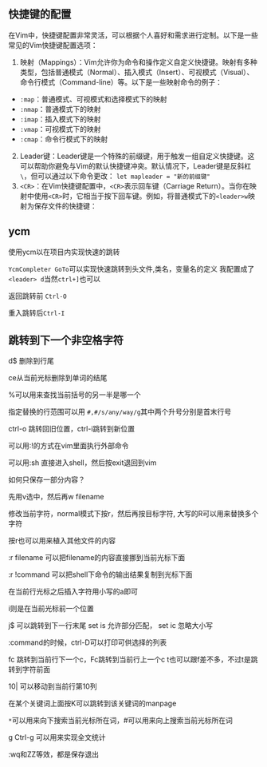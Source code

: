 ## 快捷键的配置

在Vim中，快捷键配置非常灵活，可以根据个人喜好和需求进行定制。以下是一些常见的Vim快捷键配置选项：

1.  映射（Mappings）：Vim允许你为命令和操作定义自定义快捷键。映射有多种类型，包括普通模式（Normal）、插入模式（Insert）、可视模式（Visual）、命令行模式（Command-line）等。以下是一些映射命令的例子：

-   `:map`：普通模式、可视模式和选择模式下的映射
-   `:nmap`：普通模式下的映射
-   `:imap`：插入模式下的映射
-   `:vmap`：可视模式下的映射
-   `:cmap`：命令行模式下的映射

2.  Leader键：Leader键是一个特殊的前缀键，用于触发一组自定义快捷键。这可以帮助你避免与Vim的默认快捷键冲突。默认情况下，Leader键是反斜杠`\`，但可以通过以下命令更改：
`let mapleader = "新的前缀键"`
3.  `<CR>`：在Vim快捷键配置中，`<CR>`表示回车键（Carriage Return）。当你在映射中使用`<CR>`时，它相当于按下回车键。例如，将普通模式下的`<leader>w`映射为保存文件的快捷键：



## ycm

使用ycm以在项目内实现快速的跳转

`YcmCompleter GoTo`可以实现快速跳转到头文件,类名，变量名的定义
我配置成了`<leader> d`当然`ctrl+]`也可以

返回跳转前 `Ctrl-O`

重入跳转后`Ctrl-I`


## 跳转到下一个非空格字符


d$ 删除到行尾

ce从当前光标删除到单词的结尾

%可以用来查找当前括号的另一半是哪一个

指定替换的行范围可以用
`#,#/s/any/way/g`其中两个升号分别是首末行号

ctrl-o 跳转回旧位置，ctrl-i跳转到新位置

可以用:!的方式在vim里面执行外部命令

可以用:sh 直接进入shell，然后按exit退回到vim

如何只保存一部分内容？

先用v选中，然后再w filename

修改当前字符，normal模式下按r，然后再按目标字符, 大写的R可以用来替换多个字符

按r也可以用来植入其他文件的内容

:r filename 可以把filename的内容直接挪到当前光标下面

:r !command 可以把shell下命令的输出结果复制到光标下面

在当前行光标之后插入字符用小写的a即可

i则是在当前光标前一个位置

j$ 可以跳转到下一行末尾
set is 允许部分匹配， set ic 忽略大小写

:command的时候，ctrl-D可以打印可供选择的列表

fc 跳转到当前行下一个c，Fc跳转到当前行上一个c
t也可以跟f差不多，不过t是跳转到字符前面


10| 可以移动到当前行第10列

在某个关键词上面按K可以跳转到该关键词的manpage

`*`可以用来向下搜索当前光标所在词，#可以用来向上搜索当前光标所在词

g Ctrl-g 可以用来实现全文统计

:wq和ZZ等效，都是保存退出
